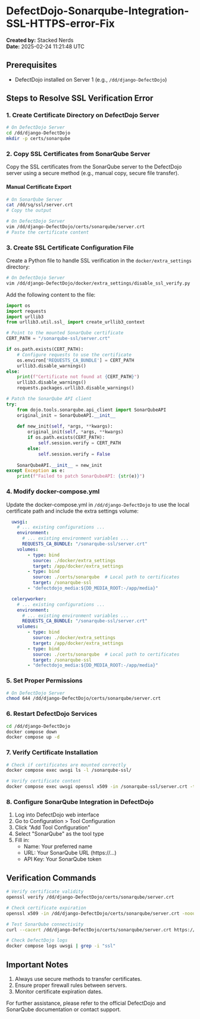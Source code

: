 # DefectDojo-Sonarqube-Integration-SSL-HTTPS-error-Fix


**Created by:** Stacked Nerds  
**Date:** 2025-02-24 11:21:48 UTC

## Prerequisites
- DefectDojo installed on Server 1 (e.g., `/dd/django-DefectDojo`)

## Steps to Resolve SSL Verification Error

### 1. Create Certificate Directory on DefectDojo Server
```bash
# On DefectDojo Server
cd /dd/django-DefectDojo
mkdir -p certs/sonarqube
```

### 2. Copy SSL Certificates from SonarQube Server
Copy the SSL certificates from the SonarQube server to the DefectDojo server using a secure method (e.g., manual copy, secure file transfer).

#### Manual Certificate Export
```bash
# On SonarQube Server
cat /dd/sq/ssl/server.crt
# Copy the output

# On DefectDojo Server
vim /dd/django-DefectDojo/certs/sonarqube/server.crt
# Paste the certificate content
```

### 3. Create SSL Certificate Configuration File
Create a Python file to handle SSL verification in the `docker/extra_settings` directory:

```bash
# On DefectDojo Server
vim /dd/django-DefectDojo/docker/extra_settings/disable_ssl_verify.py
```

Add the following content to the file:
```python name=docker/extra_settings/disable_ssl_verify.py
import os
import requests
import urllib3
from urllib3.util.ssl_ import create_urllib3_context

# Point to the mounted SonarQube certificate
CERT_PATH = "/sonarqube-ssl/server.crt"

if os.path.exists(CERT_PATH):
    # Configure requests to use the certificate
    os.environ['REQUESTS_CA_BUNDLE'] = CERT_PATH
    urllib3.disable_warnings()
else:
    print(f"Certificate not found at {CERT_PATH}")
    urllib3.disable_warnings()
    requests.packages.urllib3.disable_warnings()

# Patch the SonarQube API client
try:
    from dojo.tools.sonarqube.api_client import SonarQubeAPI
    original_init = SonarQubeAPI.__init__
    
    def new_init(self, *args, **kwargs):
        original_init(self, *args, **kwargs)
        if os.path.exists(CERT_PATH):
            self.session.verify = CERT_PATH
        else:
            self.session.verify = False
    
    SonarQubeAPI.__init__ = new_init
except Exception as e:
    print(f"Failed to patch SonarQubeAPI: {str(e)}")
```

### 4. Modify docker-compose.yml
Update the docker-compose.yml in `/dd/django-DefectDojo` to use the local certificate path and include the extra settings volume:
```yaml name=docker-compose.yml
  uwsgi:
    # ... existing configurations ...
    environment:
      # ... existing environment variables ...
      REQUESTS_CA_BUNDLE: "/sonarqube-ssl/server.crt"
    volumes:
        - type: bind
          source: ./docker/extra_settings
          target: /app/docker/extra_settings
        - type: bind
          source: ./certs/sonarqube  # Local path to certificates
          target: /sonarqube-ssl
        - "defectdojo_media:${DD_MEDIA_ROOT:-/app/media}"

  celeryworker:
    # ... existing configurations ...
    environment:
      # ... existing environment variables ...
      REQUESTS_CA_BUNDLE: "/sonarqube-ssl/server.crt"
    volumes:
        - type: bind
          source: ./docker/extra_settings
          target: /app/docker/extra_settings
        - type: bind
          source: ./certs/sonarqube  # Local path to certificates
          target: /sonarqube-ssl
        - "defectdojo_media:${DD_MEDIA_ROOT:-/app/media}"
```

### 5. Set Proper Permissions
```bash
# On DefectDojo Server
chmod 644 /dd/django-DefectDojo/certs/sonarqube/server.crt
```

### 6. Restart DefectDojo Services
```bash
cd /dd/django-DefectDojo
docker compose down
docker compose up -d
```

### 7. Verify Certificate Installation
```bash
# Check if certificates are mounted correctly
docker compose exec uwsgi ls -l /sonarqube-ssl/

# Verify certificate content
docker compose exec uwsgi openssl x509 -in /sonarqube-ssl/server.crt -text -noout
```

### 8. Configure SonarQube Integration in DefectDojo
1. Log into DefectDojo web interface
2. Go to Configuration > Tool Configuration
3. Click "Add Tool Configuration"
4. Select "SonarQube" as the tool type
5. Fill in:
   - Name: Your preferred name
   - URL: Your SonarQube URL (https://...)
   - API Key: Your SonarQube token

## Verification Commands
```bash
# Verify certificate validity
openssl verify /dd/django-DefectDojo/certs/sonarqube/server.crt

# Check certificate expiration
openssl x509 -in /dd/django-DefectDojo/certs/sonarqube/server.crt -noout -dates

# Test SonarQube connectivity
curl --cacert /dd/django-DefectDojo/certs/sonarqube/server.crt https://your-sonarqube-server

# Check DefectDojo logs
docker compose logs uwsgi | grep -i "ssl"
```

## Important Notes
1. Always use secure methods to transfer certificates.
2. Ensure proper firewall rules between servers.
3. Monitor certificate expiration dates.

For further assistance, please refer to the official DefectDojo and SonarQube documentation or contact support.
